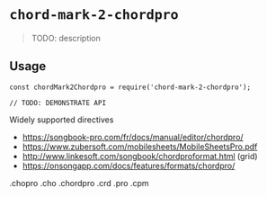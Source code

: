 # `chord-mark-2-chordpro`

> TODO: description

## Usage

```
const chordMark2Chordpro = require('chord-mark-2-chordpro');

// TODO: DEMONSTRATE API
```

Widely supported directives

-   https://songbook-pro.com/fr/docs/manual/editor/chordpro/
-   https://www.zubersoft.com/mobilesheets/MobileSheetsPro.pdf
-   http://www.linkesoft.com/songbook/chordproformat.html (grid)
-   https://onsongapp.com/docs/features/formats/chordpro/

.chopro
.cho
.chordpro
.crd
.pro
.cpm
